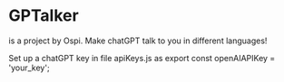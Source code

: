 # GPTalker
is a project by Ospi.
Make chatGPT talk to you in different languages!

Set up a chatGPT key in file apiKeys.js as 
export const openAIAPIKey = 'your_key';


